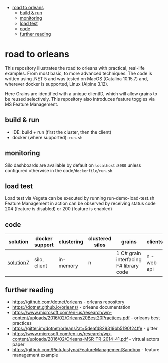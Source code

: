 - [road to orleans](#road-to-orleans)
  - [build & run](#build--run)
  - [monitoring](#monitoring)
  - [load test](#load-test)
  - [code](#code)
  - [further reading](#further-reading)

# road to orleans

This repository illustrates the road to orleans with practical, real-life examples. From most basic, to more advanced techniques. The code is written using .NET 5 and was tested on MacOS (Catalina 10.15.7) and, wherever docker is supported, Linux (Alpine 3.12).

Here Grains are identified with a unique clientID, which will allow grains to be reused selectively. This repository also introduces feature toggles via MS Feature Management. 
## build & run

* IDE: build + run (first the cluster, then the client)
* docker (where supported): `run.sh`

## monitoring

Silo dashboards are available by default on `localhost:8080` unless configured otherwise in the code/`dockerfile`/`run.sh`.

## load test

Load test via Vegeta can be executed by running run-demo-load-test.sh
Feature Management in action can be observed by receiving status code 204 (feature is disabled) or 200 (feature is enabled)

## code

| solution | docker support | clustering | clustered silos | grains | clients |
| --- | --- | --- | --- | --- | --- |
| [solution7](7/readme.md) | silo, client | in-memory | n | 1 C# grain interfacing F# library code | n - web api |

## further reading

* https://github.com/dotnet/orleans - orleans repository
* https://dotnet.github.io/orleans/ - orleans documentation
* https://www.microsoft.com/en-us/research/wp-content/uploads/2016/02/Orleans20Best20Practices.pdf - orleans best practices
* https://gitter.im/dotnet/orleans?at=5deaf4829319bb5190f24ffe - gitter
* https://www.microsoft.com/en-us/research/wp-content/uploads/2016/02/Orleans-MSR-TR-2014-41.pdf - virtual actors paper
* https://github.com/PiotrJustyna/FeatureManagementSandbox - feature management example